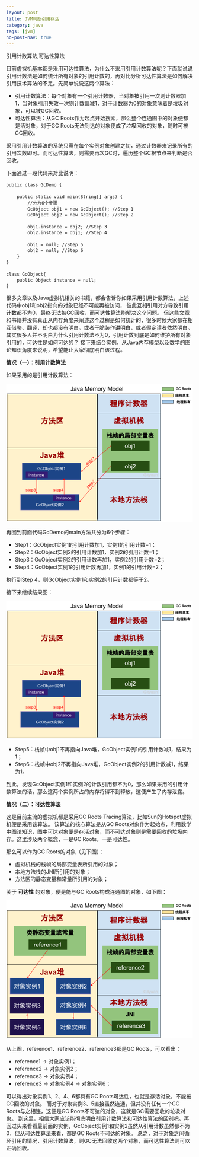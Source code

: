 ```yaml
---
layout: post
title: JVM判断引用存活
category: java
tags: [jvm]
no-post-nav: true
---
```


引用计数算法,可达性算法

目前虚拟机基本都是采用可达性算法，为什么不采用引用计数算法呢？下面就说说引用计数法是如何统计所有对象的引用计数的，再对比分析可达性算法是如何解决引用技术算法的不足。先简单说说这两个算法：

* 引用计数算法：每个对象有一个引用计数器，当对象被引用一次则计数器加1，当对象引用失效一次则计数器减1，对于计数器为0的对象意味着是垃圾对象，可以被GC回收。
* 可达性算法：从GC Roots作为起点开始搜索，那么整个连通图中的对象便都是活对象，对于GC Roots无法到达的对象便成了垃圾回收的对象，随时可被GC回收。

采用引用计数算法的系统只需在每个实例对象创建之初，通过计数器来记录所有的引用次数即可。而可达性算法，则需要再次GC时，遍历整个GC根节点来判断是否回收。

下面通过一段代码来对比说明：

```
public class GcDemo {

    public static void main(String[] args) {
        //分为6个步骤
        GcObject obj1 = new GcObject(); //Step 1
        GcObject obj2 = new GcObject(); //Step 2

        obj1.instance = obj2; //Step 3
        obj2.instance = obj1; //Step 4

        obj1 = null; //Step 5
        obj2 = null; //Step 6
    }
}

class GcObject{
    public Object instance = null;
}
```

很多文章以及Java虚拟机相关的书籍，都会告诉你如果采用引用计数算法，上述代码中obj1和obj2指向的对象已经不可能再被访问，
彼此互相引用对方导致引用计数都不为0，最终无法被GC回收，而可达性算法能解决这个问题。
但这些文章和书籍并没有真正从内存角度来阐述这个过程是如何统计的，很多时候大家都在相互借鉴、翻译，却也都没有明白。或者干脆装作讲明白，或者假定读者依然明白。
其实很多人并不明白为什么引用计数法不为0，引用计数到底是如何维护所有对象引用的，可达性是如何可达的？ 接下来结合实例，从Java内存模型以及数学的图论知识角度来说明，希望能让大家彻底明白该过程。

**情况（一）：引用计数算法**

如果采用的是引用计数算法：

![yinyongjishufa1](/assets/images/yinyongjishufa1.png)

再回到前面代码GcDemo的main方法共分为6个步骤：

* Step1：GcObject实例1的引用计数加1，实例1的引用计数=1；
* Step2：GcObject实例2的引用计数加1，实例2的引用计数=1；
* Step3：GcObject实例2的引用计数再加1，实例2的引用计数=2；
* Step4：GcObject实例1的引用计数再加1，实例1的引用计数=2；

执行到Step 4，则GcObject实例1和实例2的引用计数都等于2。

接下来继续结果图：

![yinyongjishufa2](/assets/images/yinyongjishufa2.png)

* Step5：栈帧中obj1不再指向Java堆，GcObject实例1的引用计数减1，结果为1；
* Step6：栈帧中obj2不再指向Java堆，GcObject实例2的引用计数减1，结果为1。

到此，发现GcObject实例1和实例2的计数引用都不为0，那么如果采用的引用计数算法的话，那么这两个实例所占的内存将得不到释放，这便产生了内存泄露。

**情况（二）：可达性算法**

这是目前主流的虚拟机都是采用GC Roots Tracing算法，比如Sun的Hotspot虚拟机便是采用该算法。
该算法的核心算法是从GC Roots对象作为起始点，利用数学中图论知识，图中可达对象便是存活对象，而不可达对象则是需要回收的垃圾内存。这里涉及两个概念，一是GC Roots，一是可达性。

那么可以作为GC Roots的对象（见下图）：

* 虚拟机栈的栈帧的局部变量表所引用的对象；
* 本地方法栈的JNI所引用的对象；
* 方法区的静态变量和常量所引用的对象；

关于 **可达性** 的对象，便是能与GC Roots构成连通图的对象，如下图：

![kedaxing](/assets/images/kedaxing.png)

从上图，reference1、reference2、reference3都是GC Roots，可以看出：

* reference1 -> 对象实例1；
* reference2 -> 对象实例2；
* reference3 -> 对象实例4；
* reference3 -> 对象实例4 -> 对象实例6；

可以得出对象实例1、2、4、6都具有GC Roots可达性，也就是存活对象，不能被GC回收的对象。
而对于对象实例3、5直接虽然连通，但并没有任何一个GC Roots与之相连，这便是GC Roots不可达的对象，这就是GC需要回收的垃圾对象。
到这里，相信大家应该能彻底明白引用计数算法和可达性算法的区别吧。再回过头来看看最前面的实例，GcObject实例1和实例2虽然从引用计数虽然都不为0，但从可达性算法来看，都是GC Roots不可达的对象。
总之，对于对象之间循环引用的情况，引用计数算法，则GC无法回收这两个对象，而可达性算法则可以正确回收。
